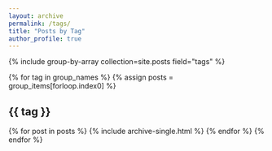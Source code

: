 ```yaml
---
layout: archive
permalink: /tags/
title: "Posts by Tag"
author_profile: true
---
```


{% include group-by-array collection=site.posts field="tags" %}

{% for tag in group_names %}
  {% assign posts = group_items[forloop.index0] %}
  <h2 id="{{ tag | slugify }}">{{ tag }}</h2>
  {% for post in posts %}
    {% include archive-single.html %}
  {% endfor %}
{% endfor %}